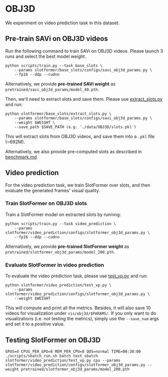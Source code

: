 # OBJ3D

We experiment on video prediction task in this dataset.

## Pre-train SAVi on OBJ3D videos

Run the following command to train SAVi on OBJ3D videos.
Please launch 3 runs and select the best model weight.

```
python scripts/train.py --task base_slots \
    --params slotformer/base_slots/configs/savi_obj3d_params.py \
    --fp16 --ddp --cudnn
```

Alternatively, we provide **pre-trained SAVi weight** as `pretrained/savi_obj3d_params/model_40.pth`.

Then, we'll need to extract slots and save them.
Please use [extract_slots.py](../slotformer/base_slots/extract_slots.py) and run:

```
python slotformer/base_slots/extract_slots.py \
    --params slotformer/base_slots/configs/savi_obj3d_params.py \
    --weight $WEIGHT \
    --save_path $SAVE_PATH (e.g. './data/OBJ3D/slots.pkl')
```

This will extract slots from OBJ3D videos, and save them into a `.pkl` file (~692M).

Alternatively, we also provide pre-computed slots as described in [benchmark.md](./benchmark.md).

## Video prediction

For the video prediction task, we train SlotFormer over slots, and then evaluate the generated frames' visual quality.

### Train SlotFormer on OBJ3D slots

Train a SlotFormer model on extracted slots by running:

```
python scripts/train.py --task video_prediction \
    --params slotformer/video_prediction/configs/slotformer_obj3d_params.py \
    --fp16 --ddp --cudnn
```

Alternatively, we provide **pre-trained SlotFormer weight** as `pretrained/slotformer_obj3d_params/model_200.pth`.

### Evaluate SlotFormer in video prediction

To evaluate the video prediction task, please use [test_vp.py](../slotformer/video_prediction/test_vp.py) and run:

```
python slotformer/video_prediction/test_vp.py \
    --params slotformer/video_prediction/configs/slotformer_obj3d_params.py \
    --weight $WEIGHT
```

This will compute and print all the metrics.
Besides, it will also save 10 videos for visualization under `vis/obj3d/$PARAMS/`.
If you only want to do visualizations (i.e. not testing the metrics), simply use the `--save_num` args and set it to a positive value.


## Testing SlotFormer on OBJ3D
```
GPUS=4 CPUS_PER_GPU=8 MEM_PER_CPU=8 QOS=normal TIME=00:30:00 ./scripts/sbatch_run.sh batch test_sbatch slotformer/video_prediction/test_vp.py cpu --params slotformer/video_prediction/configs/slotformer_obj3d_params.py --weight pretrained/slotformer_obj3d_params/model_200.pth
```